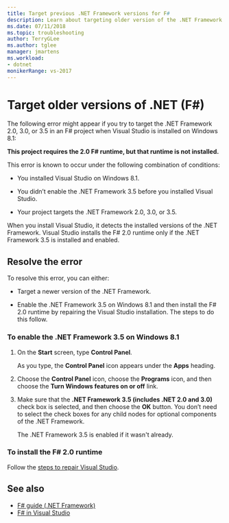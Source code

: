 ```yaml
---
title: Target previous .NET Framework versions for F#
description: Learn about targeting older version of the .NET Framework when using F# in Visual Studio.
ms.date: 07/11/2018
ms.topic: troubleshooting
author: TerryGLee
ms.author: tglee
manager: jmartens
ms.workload:
- dotnet
monikerRange: vs-2017
---
```

# Target older versions of .NET (F#)

The following error might appear if you try to target the .NET Framework 2.0, 3.0, or 3.5 in an F# project when Visual Studio is installed on Windows 8.1:

**This project requires the 2.0 F# runtime, but that runtime is not installed.**

This error is known to occur under the following combination of conditions:

- You installed Visual Studio on Windows 8.1.

- You didn’t enable the .NET Framework 3.5 before you installed Visual Studio.

- Your project targets the .NET Framework 2.0, 3.0, or 3.5.

When you install Visual Studio, it detects the installed versions of the .NET Framework. Visual Studio installs the F# 2.0 runtime only if the .NET Framework 3.5 is installed and enabled.

## Resolve the error

To resolve this error, you can either:

- Target a newer version of the .NET Framework.

- Enable the .NET Framework 3.5 on Windows 8.1 and then install the F# 2.0 runtime by repairing the Visual Studio installation. The steps to do this follow.

### To enable the .NET Framework 3.5 on Windows 8.1

1. On the **Start** screen, type **Control Panel**.

   As you type, the **Control Panel** icon appears under the **Apps** heading.

2. Choose the **Control Panel** icon, choose the **Programs** icon, and then choose the **Turn Windows features on or off** link.

3. Make sure that the **.NET Framework 3.5 (includes .NET 2.0 and 3.0)** check box is selected, and then choose the **OK** button. You don’t need to select the check boxes for any child nodes for optional components of the .NET Framework.

   The .NET Framework 3.5 is enabled if it wasn't already.

### To install the F# 2.0 runtime

Follow the [steps to repair Visual Studio](../install/repair-visual-studio.md).

## See also

- [F# guide (.NET Framework)](/dotnet/fsharp/)
- [F# in Visual Studio](fsharp-visual-studio.md)
